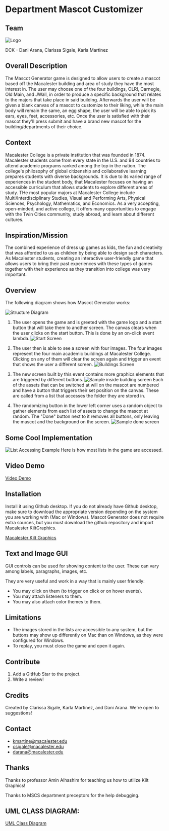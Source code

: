 # Department Mascot Customizer


Team 
-

![Logo](res/Logo/Game-Logo.png)

DCK - Dani Arana, Clarissa Sigale, Karla Martinez

Overall Description
-
  

  The Mascot Generator game is designed to allow users to create a mascot based off the Macalester building and area of study they have the most interest in. The user may choose one of the four buildings, OLRI, Carnegie, Old Main, and JWall, in order to produce a specific background that relates to the majors that take place in said building. Afterwards the user will be given a blank canvas of a mascot to customize to their liking, while the main body will remain the same, an egg shape, the user will be able to pick its ears, eyes, feet, accessories, etc. Once the user is satisfied with their mascot they'll press submit and have a brand new mascot for the building/departments of their choice.

Context
-
  Macalester College is a private institution that was founded in 1874. Macalester students come from every state in the U.S. and 94 countries to attend academic programs ranked among the top in the nation. The college's philosophy of global citizenship and collaborative learning prepares students with diverse backgrounds. It is due to its varied range of experiences in the student body, that Macalester focuses on having an accessible curriculum that allows students to explore different areas of study. THe most popular majors at Macalester College include Multi/Interdisciplinary Studies, Visual and Performing Arts, Physical Sciences, Psychology, Mathematics, and Economics. As a very accepting, open-minded, and active college, it offers many opportunities to engage with the Twin Cities community, study abroad, and learn about different cultures. 

Inspiration/Mission
-
The combined experience of dress up games as kids, the fun and creativity that was afforded to us as children by being able to design such characters. As Macalester students, creating an interactive user-friendly game that allows users to bring their past experiences with these types of games together with their experience as they transition into college was very important. 

Overview
-
The following diagram shows how Mascot Generator works: 

![Structure Diagram](res/Logo/Diagram.png)

1. The user opens the game and is greeted with the game logo and a start button that will take them to another screen. The canvas clears when the user clicks on the start button. This is done by an on-click event lambda. 
![Start Screen](res/Logo/GameStartScreen.png)

2. The user then is able to see a screen with four images. The four images represent the four main academic buildings at Macalester College. Clicking on any of them will clear the screen again and trigger an event that shows the user a different screen. 
![Buildings Screen](res/Logo/BuildingChoices.png)
3. The new screen built by this event contains more graphics elements that are triggered by different buttons. 
![Sample inside building screen](res/Logo/SampleBuildingScr.png)
Each of the assets that can be switched at will on the mascot are numbered and have a button that triggers their set position on the canvas. These are called from a list that accesses the folder they are stored in. 
4. The randomizing button in the lower left corner uses a random object to gather elements from each list of assets to change the mascot at random. The "Done" button next to it removes all buttons, only leaving the mascot and the background on the screen. 
![Sample done screen](res/Logo/SampleDone.png)


Some Cool Implementation
-
![List Accessing Example](res/Logo/SampleEvent.png)
Here is how most lists in the game are accessed. 

Video Demo
-
[Video Demo](https://www.youtube.com/watch?v=MSGZSV3Jmik&list=PLuMQUwwsPNN-q6_VCQTbMFAN5CZlFl4v9)



Installation
-
Install it using Github desktop. If you do not already have Github desktop, make sure to download the appropriate version depending on the system you are working with (Mac or Windows). Mascot Generator does not require extra sources, but you must download the github repository and import Macalester KiltGraphics.

[Macalester Kilt Graphics](https://mac-comp127.github.io/kilt-graphics/)

Text and Image GUI 
-
GUI controls can be used for showing content to the user. These can vary among labels, paragraphs, images, etc. 

They are very useful and work in a way that is mainly user friendly:
- You may click on them (to trigger on click or on hover events).
- You may attach listeners to them. 
- You may also attach color themes to them. 

Limitations
-
- The images stored in the lists are accessible to any system, but the buttons may show up differently on Mac than on Windows, as they were configured for Windows. 
- To replay, you must close the game and open it again. 

Contribute
-
1. Add a GitHub Star to the project. 
2. Write a review!

Credits
-
Created by Clarissa Sigale, Karla Martinez, and Dani Arana. We're open to suggestions!

Contact
-
- kmartine@macalester.edu
- csigale@macalester.edu
- darana@macalester.edu

Thanks
-
Thanks to professor Amin Alhashim for teaching us how to utilize Kilt Graphics!

Thanks to MSCS department preceptors for the help debugging. 


UML CLASS DIAGRAM:
-

[UML Class Diagram](https://cdn.discordapp.com/attachments/1228382473168093237/1228383332102836304/UML_Project.jpg?ex=662bd820&is=66196320&hm=8171792b0b6d41dd5e093aaacb35b647dbf447d4ea01153bcfbfcf474ebc981a&)
